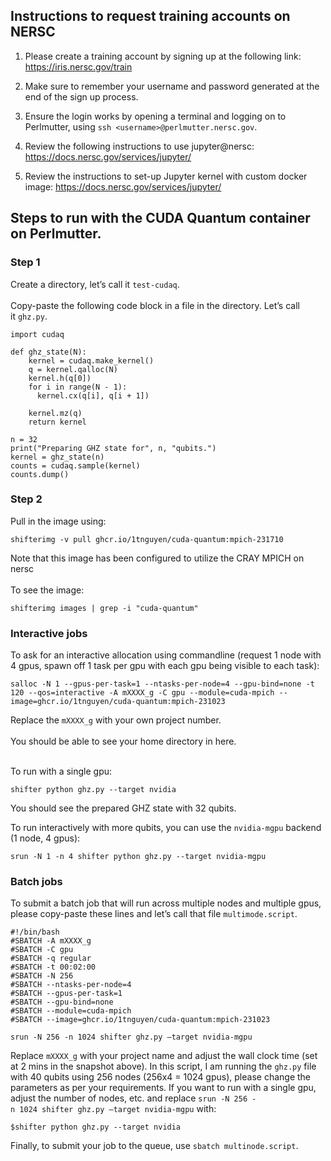 
## Instructions to request training accounts on NERSC

1. Please create a training account by signing up at the following link:
https://iris.nersc.gov/train

2. Make sure to remember your username and password generated at the end of the sign up process.

3. Ensure the login works by opening a terminal and logging on to Perlmutter, using
`ssh <username>@perlmutter.nersc.gov`.

4. Review the following instructions to use jupyter@nersc:
https://docs.nersc.gov/services/jupyter/

5. Review the instructions to set-up Jupyter kernel with custom docker image:
https://docs.nersc.gov/services/jupyter/


## Steps to run with the CUDA Quantum container on Perlmutter.

### Step 1

Create a directory, let’s call it `test-cudaq`.  
<br>
Copy-paste the following code block in a file in the directory. Let’s call it `ghz.py`.
``` 
import cudaq

def ghz_state(N):
    kernel = cudaq.make_kernel()
    q = kernel.qalloc(N)
    kernel.h(q[0])
    for i in range(N - 1):
      kernel.cx(q[i], q[i + 1])
 
    kernel.mz(q)
    return kernel

n = 32
print("Preparing GHZ state for", n, "qubits.")
kernel = ghz_state(n)
counts = cudaq.sample(kernel)
counts.dump()
```



### Step 2

Pull in the image using:
```
shifterimg -v pull ghcr.io/1tnguyen/cuda-quantum:mpich-231710
```
Note that this image has been configured to utilize the CRAY MPICH on nersc  
<br>
To see the image:
```
shifterimg images | grep -i "cuda-quantum"
```


### Interactive jobs

To ask for an interactive allocation using commandline (request 1 node with 4 gpus, spawn off 1 task per gpu with each gpu being visible to each task):

```
salloc -N 1 --gpus-per-task=1 --ntasks-per-node=4 --gpu-bind=none -t 120 --qos=interactive -A mXXXX_g -C gpu --module=cuda-mpich --image=ghcr.io/1tnguyen/cuda-quantum:mpich-231023
```

Replace the `mXXXX_g` with your own project number.  
<br>
You should be able to see your home directory in here.  
<br>

To run with a single gpu:
```
shifter python ghz.py --target nvidia
```

You should see the prepared GHZ state with 32 qubits.  
<br>

To run interactively with more qubits, you can use the `nvidia-mgpu` backend (1 node, 4 gpus):
```
srun -N 1 -n 4 shifter python ghz.py --target nvidia-mgpu
```

### Batch jobs
To submit a batch job that will run across multiple nodes and multiple gpus, please copy-paste these lines and let’s call that file `multimode.script`.

```
#!/bin/bash
#SBATCH -A mXXXX_g
#SBATCH -C gpu
#SBATCH -q regular
#SBATCH -t 00:02:00
#SBATCH -N 256
#SBATCH --ntasks-per-node=4
#SBATCH --gpus-per-task=1
#SBATCH --gpu-bind=none
#SBATCH --module=cuda-mpich
#SBATCH --image=ghcr.io/1tnguyen/cuda-quantum:mpich-231023
 
srun -N 256 -n 1024 shifter ghz.py –target nvidia-mgpu
```

Replace `mXXXX_g` with your project name and adjust the wall clock time (set at 2 mins in the snapshot above). In this script, I am running the `ghz.py` file with 40 qubits using 256 nodes (256x4 = 1024 gpus), please change the parameters as per your requirements. If you want to run with a single gpu, adjust the number of nodes, etc. and replace `srun -N 256 -n 1024 shifter ghz.py –target nvidia-mgpu` with:
```
$shifter python ghz.py --target nvidia
```

Finally, to submit your job to the queue, use `sbatch multinode.script`.